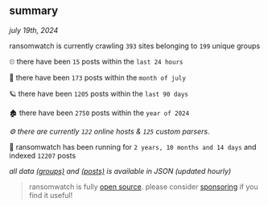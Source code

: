 
## summary
_july 19th, 2024_

ransomwatch is currently crawling `393` sites belonging to `199` unique groups

⏲ there have been `15` posts within the `last 24 hours`

🦈 there have been `173` posts within the `month of july`

🪐 there have been `1205` posts within the `last 90 days`

🏚 there have been `2750` posts within the `year of 2024`

_⚙️ there are currently `122` online hosts & `125` custom parsers._

🦕 ransomwatch has been running for `2 years, 10 months and 14 days` and indexed `12207` posts

_all data  [(groups)](http://ransomwhat.telemetry.ltd/groups) and [(posts)](http://ransomwhat.telemetry.ltd/posts) is available in JSON (updated hourly)_

> ransomwatch is fully [open source](https://github.com/joshhighet/ransomwatch#ransomwatch--). please consider [sponsoring](https://github.com/sponsors/joshhighet) if you find it useful!
